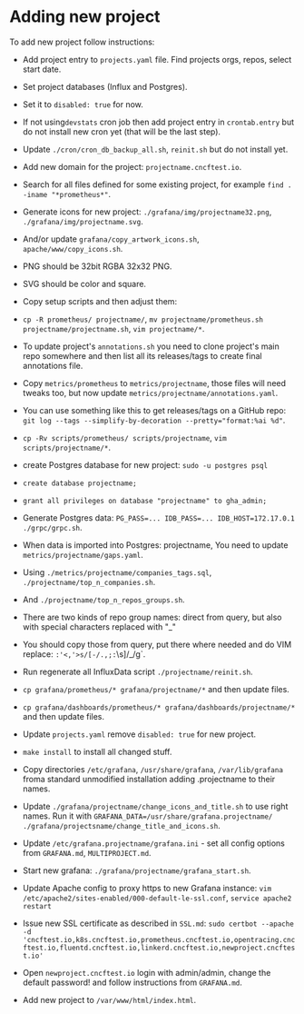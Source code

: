 # Adding new project
  
To add new project follow instructions:
- Add project entry to `projects.yaml` file. Find projects orgs, repos, select start date.
- Set project databases (Influx and Postgres).
- Set it to `disabled: true` for now.
- If not using`devstats` cron job then add project entry in `crontab.entry` but do not install new cron yet (that will be the last step).
- Update `./cron/cron_db_backup_all.sh`, `reinit.sh` but do not install yet.
- Add new domain for the project: `projectname.cncftest.io`.
- Search for all files defined for some existing project, for example `find . -iname "*prometheus*"`.
- Generate icons for new project: `./grafana/img/projectname32.png`, `./grafana/img/projectname.svg`.
- And/or update `grafana/copy_artwork_icons.sh`, `apache/www/copy_icons.sh`.
- PNG should be 32bit RGBA 32x32 PNG.
- SVG should be color and square.
- Copy setup scripts and then adjust them:
- `cp -R prometheus/ projectname/`, `mv projectname/prometheus.sh projectname/projectname.sh`, `vim projectname/*`.
- To update project's `annotations.sh` you need to clone project's main repo somewhere and then list all its releases/tags to create final annotations file.
- Copy `metrics/prometheus` to `metrics/projectname`, those files will need tweaks too, but now update `metrics/projectname/annotations.yaml`.
- You can use something like this to get releases/tags on a GitHub repo: `git log --tags --simplify-by-decoration --pretty="format:%ai %d"`.
- `cp -Rv scripts/prometheus/ scripts/projectname`, `vim scripts/projectname/*`.
- create Postgres database for new project: `sudo -u postgres psql`
- `create database projectname;`
- `grant all privileges on database "projectname" to gha_admin;`
- Generate Postgres data: `PG_PASS=... IDB_PASS=... IDB_HOST=172.17.0.1 ./grpc/grpc.sh`.
- When data is imported into Postgres: projectname, You need to update `metrics/projectname/gaps.yaml`.
- Using `./metrics/projectname/companies_tags.sql`,  `./projectname/top_n_companies.sh`.
- And `./projectname/top_n_repos_groups.sh`.
- There are two kinds of repo group names: direct from query, but also with special characters replaced with "_"
- You should copy those from query, put there where needed and do VIM replace: `:'<,'>s/[-/.,;:`\s]/_/g`.
- Run regenerate all InfluxData script `./projectname/reinit.sh`.
- `cp grafana/prometheus/* grafana/projectname/*` and then update files.
- `cp grafana/dashboards/prometheus/* grafana/dashboards/projectname/*` and then update files.
- Update `projects.yaml` remove `disabled: true` for new project.
- `make install` to install all changed stuff.
- Copy directories `/etc/grafana`, `/usr/share/grafana`, `/var/lib/grafana` froma standard unmodified installation adding .projectname to their names.
- Update `./grafana/projectname/change_icons_and_title.sh` to use right names. Run it with `GRAFANA_DATA=/usr/share/grafana.projectname/ ./grafana/projectsname/change_title_and_icons.sh`.
- Update `/etc/grafana.projectname/grafana.ini` - set all config options from `GRAFANA.md`, `MULTIPROJECT.md`.
- Start new grafana: `./grafana/projectname/grafana_start.sh`.
- Update Apache config to proxy https to new Grafana instance: `vim /etc/apache2/sites-enabled/000-default-le-ssl.conf`, `service apache2 restart`
- Issue new SSL certificate as described in `SSL.md`: `sudo certbot --apache -d 'cncftest.io,k8s.cncftest.io,prometheus.cncftest.io,opentracing.cncftest.io,fluentd.cncftest.io,linkerd.cncftest.io,newproject.cncftest.io'`
- Open `newproject.cncftest.io` login with admin/admin, change the default password! and follow instructions from `GRAFANA.md`.

- Add new project to `/var/www/html/index.html`.
